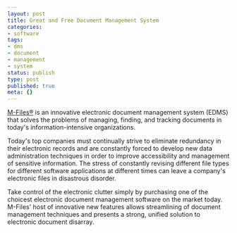 ```yaml
---
layout: post
title: Great and Free Document Management System
categories:
- software
tags:
- dms
- document
- management
- system
status: publish
type: post
published: true
meta: {}
---
```

[M-Files®](http://www.m-files.com/eng/home.asp) is an innovative electronic document management system (EDMS) that solves the problems of managing, finding, and tracking documents in today's information-intensive organizations.

Today's top companies must continually strive to eliminate redundancy in their electronic records and are constantly forced to develop new data administration techniques in order to improve accessibility and management of sensitive information. The stress of constantly revising different file types for different software applications at different times can leave a company's electronic files in disastrous disorder.

Take control of the electronic clutter simply by purchasing one of the choicest electronic document management software on the market today. M-Files' host of innovative new features allows streamlining of document management techniques and presents a strong, unified solution to electronic document disarray.


